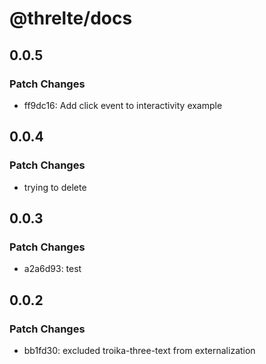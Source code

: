 # @threlte/docs

## 0.0.5

### Patch Changes

- ff9dc16: Add click event to interactivity example

## 0.0.4

### Patch Changes

- trying to delete

## 0.0.3

### Patch Changes

- a2a6d93: test

## 0.0.2

### Patch Changes

- bb1fd30: excluded troika-three-text from externalization
